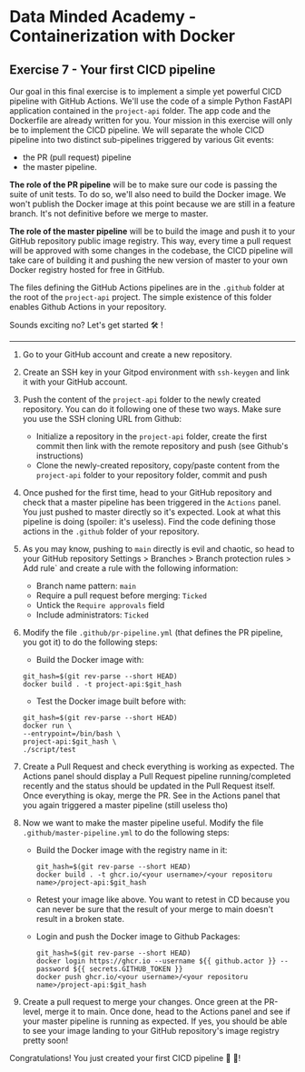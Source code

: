 # Data Minded Academy - Containerization with Docker
## Exercise 7 - Your first CICD pipeline

Our goal in this final exercise is to implement a simple yet powerful CICD pipeline with GitHub Actions. 
We'll use the code of a simple Python FastAPI application contained in the `project-api` folder. 
The app code and the Dockerfile are already written for you. Your mission in this exercise will only 
be to implement the CICD pipeline. We will separate the whole CICD pipeline into two distinct sub-pipelines 
triggered by various Git events: 

* the PR (pull request) pipeline
* the master pipeline.

**The role of the PR pipeline** will be to make sure our code is passing the suite of unit tests. 
To do so, we'll also need to build the Docker image. We won't publish the Docker image at this point 
because we are still in a feature branch. It's not definitive before we merge to master.

**The role of the master pipeline** will be to build the image and push it to your GitHub repository
public image registry. This way, every time a pull request will be approved with some changes in the 
codebase, the CICD pipeline will take care of building it and pushing the new version of master 
to your own Docker registry hosted for free in GitHub.

The files defining the GitHub Actions pipelines are in the `.github` folder at the root of the 
`project-api` project. The simple existence of this folder enables Github Actions in your repository.

Sounds exciting no? Let's get started 🛠 !

-----------

1. Go to your GitHub account and create a new repository.

2. Create an SSH key in your Gitpod environment with `ssh-keygen` and link it with your GitHub account.

3. Push the content of the `project-api` folder to the newly created repository. You can do it following 
one of these two ways. Make sure you use the SSH cloning URL from Github:

    * Initialize a repository in the `project-api` folder, create the first commit then link with the remote repository and push (see Github's instructions)
    * Clone the newly-created repository, copy/paste content from the `project-api` folder to your repository folder, commit and push

4. Once pushed for the first time, head to your GitHub repository and check that a master pipeline has 
been triggered in the `Actions` panel. You just pushed to master directly so it's expected. Look at 
what this pipeline is doing (spoiler: it's useless). Find the code defining those actions in the `.github` folder of your repository.

5. As you may know, pushing to `main` directly is evil and chaotic, so head to your GitHub repository 
Settings > Branches > Branch protection rules > Add rule` and create a rule with the following information:

    * Branch name pattern: `main`
    * Require a pull request before merging: `Ticked`
    * Untick the `Require approvals` field 
    * Include administrators: `Ticked`

6. Modify the file `.github/pr-pipeline.yml` (that defines the PR pipeline, you got it) to do the following steps:

    * Build the Docker image with:
    ```
    git_hash=$(git rev-parse --short HEAD)
    docker build . -t project-api:$git_hash
    ```

    * Test the Docker image built before with:
    ```
    git_hash=$(git rev-parse --short HEAD)
    docker run \
    --entrypoint=/bin/bash \
    project-api:$git_hash \
    ./script/test
    ```

7. Create a Pull Request and check everything is working as expected. The Actions panel should display 
a Pull Request pipeline running/completed recently and the status should be updated in the Pull Request itself. 
Once everything is okay, merge the PR. See in the Actions panel that you again triggered a master pipeline (still useless tho)

8. Now we want to make the master pipeline useful. Modify the file `.github/master-pipeline.yml` 
to do the following steps:

    * Build the Docker image with the registry name in it:
        ```
        git_hash=$(git rev-parse --short HEAD)
        docker build . -t ghcr.io/<your username>/<your repositoru name>/project-api:$git_hash
        ```
    * Retest your image like above. You want to retest in CD because you can never be sure
      that the result of your merge to main doesn't result in a broken state.

    * Login and push the Docker image to Github Packages:
      ```
      git_hash=$(git rev-parse --short HEAD)
      docker login https://ghcr.io --username ${{ github.actor }} --password ${{ secrets.GITHUB_TOKEN }}
      docker push ghcr.io/<your username>/<your repositoru name>/project-api:$git_hash
      ```
    
11. Create a pull request to merge your changes. Once green at the PR-level, merge it to main. Once done, 
head to the Actions panel and see if your master pipeline is running as expected. If yes, you should be 
able to see your image landing to your GitHub repository's image registry pretty soon!

Congratulations! You just created your first CICD pipeline 🥳 🚀!
